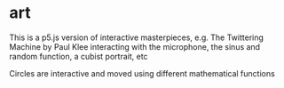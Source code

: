 # art
This is a p5.js version of interactive masterpieces, e.g. The Twittering Machine by Paul Klee interacting with the microphone, the sinus and random function, a cubist portrait, etc

Circles are interactive and moved using different mathematical functions 
